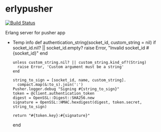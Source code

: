 erlypusher
==========

[![Build Status](https://travis-ci.org/arrowcircle/erlypusher.png?branch=master)](https://travis-ci.org/arrowcircle/erlypusher)

Erlang server for pusher app


* Temp info
    def authentication_string(socket_id, custom_string = nil)
      if socket_id.nil? || socket_id.empty?
        raise Error, "Invalid socket_id #{socket_id}"
      end

      unless custom_string.nil? || custom_string.kind_of?(String)
        raise Error, 'Custom argument must be a string'
      end

      string_to_sign = [socket_id, name, custom_string].
        compact.map(&:to_s).join(':')
      Pusher.logger.debug "Signing #{string_to_sign}"
      token = @client.authentication_token
      digest = OpenSSL::Digest::SHA256.new
      signature = OpenSSL::HMAC.hexdigest(digest, token.secret, string_to_sign)

      return "#{token.key}:#{signature}"
    end